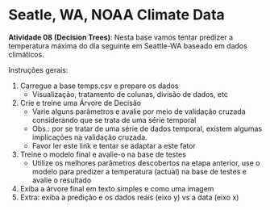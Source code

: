 # Seatle, WA, NOAA Climate Data

**Atividade 08 (Decision Trees)**: Nesta base vamos tentar predizer a temperatura máxima do dia seguinte em Seattle-WA baseado em dados climáticos.

Instruções gerais:

1. Carregue a base temps.csv e prepare os dados
    - Visualização, tratamento de colunas, divisão de dados, etc
2. Crie e treine uma Árvore de Decisão
   - Varie alguns parâmetros e avalie por meio de validação cruzada considerando que se trata de uma série temporal
   - Obs.: por se tratar de uma série de dados temporal, existem algumas implicações na validação cruzada.
   - Favor ler este link e tentar se adaptar a este fator
3. Treine o modelo final e avalie-o na base de testes
   - Utilize os melhores parâmetros descobertos na etapa anterior, use o modelo para predizer a temperatura (actual) na base de testes e avalie o resultado
4. Exiba a árvore final em texto simples e como uma imagem
5. Extra: exiba a predição e os dados reais (eixo y) vs a data (eixo x)
